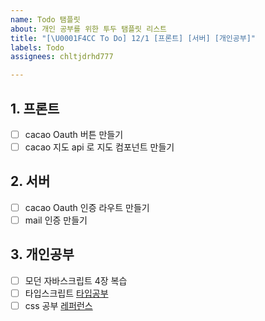 ```yaml
---
name: Todo 탬플릿
about: 개인 공부를 위한 투두 탬플릿 리스트
title: "[\U0001F4CC To Do] 12/1 [프론트] [서버] [개인공부]"
labels: Todo
assignees: chltjdrhd777

---
```


## 1.  프론트
 
- [ ] cacao Oauth 버튼 만들기
- [ ] cacao 지도 api 로 지도 컴포넌트 만들기

## 2. 서버

- [ ] cacao Oauth 인증 라우트 만들기
- [ ] mail 인증 만들기

## 3. 개인공부

- [ ] 모던 자바스크립트 4장 복습
- [ ] 타입스크립트 [타입공부](https://heropy.blog/2020/01/27/typescript/)
- [ ] css 공부 [레퍼런스](https://www.youtube.com/watch?v=aAEfBxcGpJ8)
